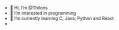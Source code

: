 - 👋 Hi, I’m @Thilons
- 👀 I’m interested in programming
- 🌱 I’m currently learning C, Java, Python and React
- 
<!---
Thilons/Thilons is a ✨ special ✨ repository because its `README.md` (this file) appears on your GitHub profile.
You can click the Preview link to take a look at your changes.
--->
